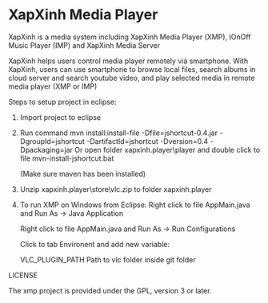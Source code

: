 XapXinh Media Player
====================

XapXinh is a media system including XapXinh Media Player (XMP), IOnOff Music Player (IMP) and XapXinh Media Server

XapXinh helps users control media player remotely via smartphone. With XapXinh, users can use smartphone to browse local files, search albums in cloud server and search youtube video, and play selected media in remote media player (XMP or IMP)

Steps to setup project in eclipse:

1. Import project to eclipse

2. Run command 
   mvn install:install-file -Dfile=jshortcut-0.4.jar -DgroupId=jshortcut -DartifactId=jshortcut -Dversion=0.4 -Dpackaging=jar
   Or open folder xapxinh.player\\player and double click to file mvn-install-jshortcut.bat
 
   (Make sure maven has been installed)

3. Unzip xapxinh.player\store\vlc.zip to folder xapxinh.player

4. To run XMP on Windows from Eclipse:
   Right click to file AppMain.java and Run As -> Java Application

   Right click to file AppMain.java and Run As -> Run Configurations

   Click to tab Environent and add new variable:

   VLC_PLUGIN_PATH Path to vlc folder inside git folder


LICENSE

The xmp project is provided under the GPL, version 3 or later.



